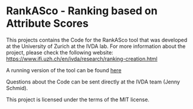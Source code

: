 # RankASco - Ranking based on Attribute Scores
This projects contains the Code for the RankASco tool that was developed at the University of Zurich at the IVDA lab.
For more information about the project, please check the following website:
https://www.ifi.uzh.ch/en/ivda/research/ranking-creation.html

A running version of the tool can be found [here](https://rankasco-ivda.ifi.uzh.ch/home)

Questions about the Code can be sent directly at the IVDA team (Jenny Schmid).

This project is licensed under the terms of the MIT license.
